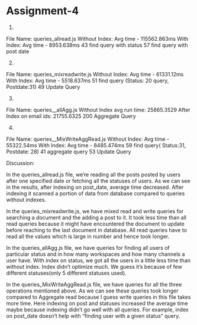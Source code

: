 
# Assignment-4
1)
File Name: queries_allread.js
Without Index: Avg time - 115562.863ms
With Index: Avg time - 8953.638ms
43 find query with status
57 find query with  post date


2)
File Name: queries_mixreadwrite.js
Without Index: Avg time - 61331.12ms
With Index: Avg time - 5518.637ms
51 find query (Status: 20 query, Postdate:31)
49 Update Query

3)
File Name: queries__allAgg.js
Without Index avg run time: 25865.3529
After Index on email ids: 21755.6325
200 Aggregate Query


4)
File Name: queries__MixWriteAggRead.js
Without Index: Avg time - 55322.54ms
With Index: Avg time - 8485.474ms
59 find query( Status:31, Postdate: 28)
41 aggregate query
53 Update Query


Discussion:

In the queries_allread.js file, we’re reading all the posts posted by users after one specified date or fetching all the statuses of users.
As we can see in the results, after indexing on post_date, average time decreased. After indexing it scanned a portion of data from database compared to queries without indexes.

In the queries_mixreadwrite.js, we have mixed read and write queries for searching a document and the adding a post to it. It took less time than all read queries because it might have encountered the document to update before reaching to the last document in database. All read queries have to read all the values which is large in number and hence took longer.

In the queries_allAgg.js file, we have queries for finding all users of particular status and in how many workspaces and how many channels a user have. With index on status, we got all the users in a little less time than without index. Index didn’t optimize much. We guess it’s because of few different statuses(only 5 different statuses used).

In the queries_MixWriteAggRead.js file, we have queries for all the three operations mentioned above. As we can see these queries took longer compared to Aggregate read because I guess write queries in this file takes more time. Here indexing on post and statuses increased the average time maybe because indexing didn’t go well with all queries. For example, index on post_date doesn’t help with “finding user with a given status” query.

